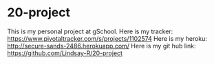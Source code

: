 20-project
==========

This is my personal project at gSchool.
Here is my tracker: https://www.pivotaltracker.com/s/projects/1102574
Here is my heroku: http://secure-sands-2486.herokuapp.com/
Here is my git hub link: https://github.com/Lindsay-R/20-project
